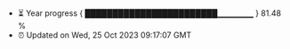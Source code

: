 - ⏳ Year progress { ████████████████████████▁▁▁▁▁▁ } 81.48 %
- ⏰ Updated on Wed, 25 Oct 2023 09:17:07 GMT

